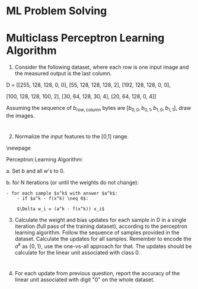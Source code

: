 # ML Problem Solving
# Multiclass Perceptron Learning Algorithm



1. Consider the following dataset, where each row is one input image and the measured output is the last column.

D = [[255, 128, 128, 0, 0], [55, 128, 128, 128, 2], [192, 128, 128, 0, 0],

[100, 128, 128, 100, 2], [30, 64, 128, 30, 4], [20, 64, 128, 0, 4]]


Assuming the sequence of $b_{row,column}$ bytes are $[b_{0,0}, b_{0,1}, b_{1,0}, b_{1,1}]$, draw the images.

#
#
#
#
#
#
#
#
#
#


2. Normalize the input features to the [0,1] range.



\newpage


Perceptron Learning Algorithm:

a. Set $b$ and all $w$'s to 0.

b. for N iterations (or until the weights do not change):

    - for each sample $x^k$ with answer $a^k$:
        - if $a^k - f(x^k) \neq 0$:        
        
        $\Delta w_i = (a^k - f(x^k)) x_i$


3. Calculate the weight and bias updates for each sample in D in a single iteration (full pass of the training dataset), according to the perceptron learning algorithm. Follow the sequence of samples provided in the dataset. Calculate the updates for all samples. Remember to encode the $a^k$ as $\{0,1\}$, use the one-vs-all approach for that. The updates should be calculate for the linear unit associated with class 0.

#
#
#
#
#
#
#
#
#
#
#
#

4. For each update from previous question, report the accuracy of the linear unit associated with digit "0" on the whole dataset.

#
#
#
#

